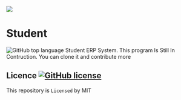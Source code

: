 ![](https://img.shields.io/github/languages/count/VictorOmondi1997/Student.svg)

# Student
![GitHub top language](https://img.shields.io/github/languages/top/VictorOmondi1997/Student.svg?color=yellow) Student ERP System. This program Is Still In Contruction. You can clone it and contribute more

## Licence [![GitHub license](https://img.shields.io/github/license/Naereen/StrapDown.js.svg)](https://github.com/VictorOmondi1997/Student/blob/master/LICENSE)
This repository is `Licensed` by MIT



